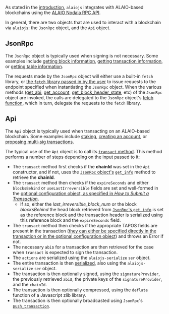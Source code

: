 As stated in the [introduction](index.md), `alaiojs` integrates with ALAIO-based blockchains using the [ALAIO Nodala RPC API](https://developers.ala.io/alaio-alanode/reference).

In general, there are two objects that are used to interact with a blockchain via `alaiojs`: the `JsonRpc` object, and the `Api` object.

## JsonRpc
The `JsonRpc` object is typically used when signing is not necessary.  Some examples include [getting block information](how-to-guides/00_how-to-get-block-information.md), [getting transaction information](how-to-guides/02_how-to-get-transaction-information.md), or [getting table information](how-to-guides/09_how-to-get-table-information.md).  

The requests made by the `JsonRpc` object will either use a built-in `fetch` library, or [the `fetch` library passed in by the user](basic-usage/01_commonjs.md) to issue requests to the endpoint specified when instantiating the `JsonRpc` object.  When the various methods ([get_abi](https://github.com/ALAIO/alaiojs/blob/master/src/alaiojs-jsonrpc.ts#L66), [get_account](https://github.com/ALAIO/alaiojs/blob/master/src/alaiojs-jsonrpc.ts#L71), [get_block_header_state](https://github.com/ALAIO/alaiojs/blob/master/src/alaiojs-jsonrpc.ts#L76), etc) of the `JsonRpc` object are invoked, the calls are delegated to the `JsonRpc` object's [fetch function](https://github.com/ALAIO/alaiojs/blob/master/src/alaiojs-jsonrpc.ts#L42-L63), which in turn, delegate the requests to the `fetch` library.

## Api
The `Api` object is typically used when transacting on an ALAIO-based blockchain.  Some examples include [staking](how-to-guides/03_how-to-stake.md), [creating an account](how-to-guides/05_how-to-create-an-account.md), or [proposing multi-sig transactions](how-to-guides/13_how-to-propose-a-multisig-transaction.md).

The typical use of the `Api` object is to call its [`transact` method](https://github.com/ALAIO/alaiojs/blob/master/src/alaiojs-api.ts#L214-L254).  This method performs a number of steps depending on the input passed to it:

* The `transact` method first checks if the **chainId** was set in the `Api` constructor, and if not, uses the [`JsonRpc` object's](#jsonrpc) [`get_info`](https://github.com/ALAIO/alaiojs/blob/master/src/alaiojs-jsonrpc.ts#L101) method to retrieve the **chainId**.  
* The `transact` method then checks if the `expireSeconds` and either `blocksBehind` or `useLastIrreversible` fields are set and well-formed in the [optional configuration object, as specified in *How to Submit a Transaction*](how-to-guides/01_how-to-submit-a-transaction.md#).  
    * If so, either the *last_irreversible_block_num* or the block *blocksBehind* the head block retrieved from [`JsonRpc`'s `get_info`](https://github.com/ALAIO/alaiojs/blob/master/src/alaiojs-jsonrpc.ts#L101) is set as the reference block and the transaction header is serialized using this reference block and the `expireSeconds` field.
* The `transact` method then checks if the appropriate TAPOS fields are present in the transaction ([they can either be specified directly in the transaction or in the optional configuration object](how-to-guides/01_how-to-submit-a-transaction.md#)) and throws an Error if not.
* The necessary `abi`s for a transaction are then retrieved for the case when `transact` is expected to sign the transaction.
* The `actions` are serialized using the `alaiojs-serialize` `ser` object.
* The entire transaction is then [serialized](https://github.com/ALAIO/alaiojs/blob/master/src/alaiojs-api.ts#L154-L166), also using the `alaiojs-serialize` `ser` object.
* The transaction is then optionally signed, using the `signatureProvider`, the previously retrieved `abi`s, the private keys of the `signatureProvider`, and the `chainId`.
* The transaction is then optionally compressed, using the `deflate` function of a Javascript zlib library.
* The transaction is then optionally broadcasted using `JsonRpc`'s [`push_transaction`](https://github.com/ALAIO/alaiojs/blob/master/src/alaiojs-jsonrpc.ts#L187).